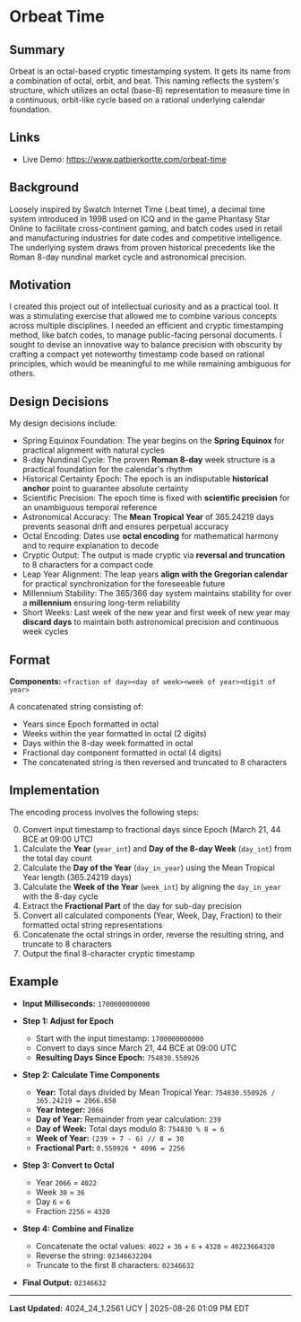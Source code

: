 # Orbeat Time

## Summary

Orbeat is an octal-based cryptic timestamping system. It gets its name from a combination of octal, orbit, and beat. This naming reflects the system's structure, which utilizes an octal (base-8) representation to measure time in a continuous, orbit-like cycle based on a rational underlying calendar foundation.

## Links
- Live Demo: https://www.patbierkortte.com/orbeat-time

## Background

Loosely inspired by Swatch Internet Time (.beat time), a decimal time system introduced in 1998 used on ICQ and in the game Phantasy Star Online to facilitate cross-continent gaming, and batch codes used in retail and manufacturing industries for date codes and competitive intelligence. The underlying system draws from proven historical precedents like the Roman 8-day nundinal market cycle and astronomical precision.

## Motivation

I created this project out of intellectual curiosity and as a practical tool. It was a stimulating exercise that allowed me to combine various concepts across multiple disciplines. I needed an efficient and cryptic timestamping method, like batch codes, to manage public-facing personal documents. I sought to devise an innovative way to balance precision with obscurity by crafting a compact yet noteworthy timestamp code based on rational principles, which would be meaningful to me while remaining ambiguous for others.

## Design Decisions

My design decisions include:

-   Spring Equinox Foundation: The year begins on the **Spring Equinox** for practical alignment with natural cycles
-   8-day Nundinal Cycle: The proven **Roman 8-day** week structure is a practical foundation for the calendar's rhythm
-   Historical Certainty Epoch: The epoch is an indisputable **historical anchor** point to guarantee absolute certainty
-   Scientific Precision: The epoch time is fixed with **scientific precision** for an unambiguous temporal reference
-   Astronomical Accuracy: The **Mean Tropical Year** of 365.24219 days prevents seasonal drift and ensures perpetual accuracy
-   Octal Encoding: Dates use **octal encoding** for mathematical harmony and to require explanation to decode
-   Cryptic Output: The output is made cryptic via **reversal and truncation** to 8 characters for a compact code
-   Leap Year Alignment: The leap years **align with the Gregorian calendar** for practical synchronization for the foreseeable future
-   Millennium Stability: The 365/366 day system maintains stability for over a **millennium** ensuring long-term reliability
-   Short Weeks: Last week of the new year and first week of new year may **discard days** to maintain both astronomical precision and continuous week cycles

## Format

**Components:** `<fraction of day><day of week><week of year><digit of year>`

A concatenated string consisting of:
- Years since Epoch formatted in octal
- Weeks within the year formatted in octal (2 digits)
- Days within the 8-day week formatted in octal
- Fractional day component formatted in octal (4 digits)
- The concatenated string is then reversed and truncated to 8 characters

## Implementation

The encoding process involves the following steps:

0. Convert input timestamp to fractional days since Epoch (March 21, 44 BCE at 09:00 UTC)
1. Calculate the **Year** (`year_int`) and **Day of the 8-day Week** (`day_int`) from the total day count
2. Calculate the **Day of the Year** (`day_in_year`) using the Mean Tropical Year length (365.24219 days)
3. Calculate the **Week of the Year** (`week_int`) by aligning the `day_in_year` with the 8-day cycle
4. Extract the **Fractional Part** of the day for sub-day precision
5. Convert all calculated components (Year, Week, Day, Fraction) to their formatted octal string representations
6. Concatenate the octal strings in order, reverse the resulting string, and truncate to 8 characters
7. Output the final 8-character cryptic timestamp

## Example

- **Input Milliseconds:** `1700000000000`

- **Step 1: Adjust for Epoch**
  - Start with the input timestamp: `1700000000000`
  - Convert to days since March 21, 44 BCE at 09:00 UTC
  - **Resulting Days Since Epoch:** `754830.550926`

- **Step 2: Calculate Time Components**
  - **Year:** Total days divided by Mean Tropical Year: `754830.550926 / 365.24219 = 2066.658`
  - **Year Integer:** `2066`
  - **Day of Year:** Remainder from year calculation: `239`
  - **Day of Week:** Total days modulo 8: `754830 % 8 = 6`
  - **Week of Year:** `(239 + 7 - 6) // 8 = 30`
  - **Fractional Part:** `0.550926 * 4096 = 2256`

- **Step 3: Convert to Octal**
  - Year `2066` = `4022`
  - Week `30` = `36`
  - Day `6` = `6`
  - Fraction `2256` = `4320`

- **Step 4: Combine and Finalize**
  - Concatenate the octal values: `4022` + `36` + `6` + `4320` = `40223664320`
  - Reverse the string: `02346632204`
  - Truncate to the first 8 characters: `02346632`

- **Final Output:** `02346632`

---

<!-- LAST_UPDATED_START -->
**Last Updated:** 4024_24_1.2561 UCY | 2025-08-26 01:09 PM EDT
<!-- LAST_UPDATED_END -->
